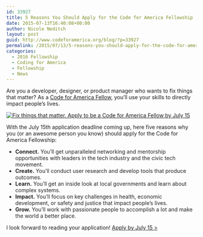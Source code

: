 ```yaml
---
id: 33927
title: 5 Reasons You Should Apply for the Code for America Fellowship
date: 2015-07-13T16:40:08+00:00
author: Nicole Neditch
layout: post
guid: http://www.codeforamerica.org/blog/?p=33927
permalink: /2015/07/13/5-reasons-you-should-apply-for-the-code-for-america-fellowship/
categories:
  - 2016 Fellowship
  - Coding for America
  - Fellowship
  - News
---
```

Are you a developer, designer, or product manager who wants to fix things that matter? As a [Code for America Fellow](http://www.codeforamerica.org/geeks/fellowship-apply/?source_codes=blog), you’ll use your skills to directly impact people’s lives.

[<img class="aligncenter wp-image-33928 size-full" src="http://www.codeforamerica.org/blog/wp-content/uploads/2015/07/emailrecruitment-apply_email.jpg" alt="Fix things that matter. Apply to be a Code for America Fellow by July 15" />](http://www.codeforamerica.org/geeks/fellowship-apply/?source_codes=blog)

With the July 15th application deadline coming up, here five reasons why you (or an awesome person you know) should apply for the Code for America Fellowship:

  * <span style="color: #222222;"><strong>Connect.</strong> You’ll get unparalleled networking and mentorship opportunities with leaders in the tech industry and the civic tech movement.</span>
  * <span style="color: #222222;"><strong>Create.</strong> You’ll conduct user research and develop tools that produce outcomes.</span>
  * <span style="color: #222222;"><strong>Learn.</strong> You’ll get an inside look at local governments and learn about complex systems.</span>
  * <span style="color: #222222;"><strong>Impact.</strong> You’ll focus on key challenges in health, economic development, or safety and justice that impact people&#8217;s lives.</span>
  * <span style="color: #222222;"><strong>Grow.</strong> You’ll work with passionate people to accomplish a lot and make the world a better place.</span>

I look forward to reading your application! [Apply by July 15 >](http://www.codeforamerica.org/geeks/fellowship-apply/?source_codes=blog)